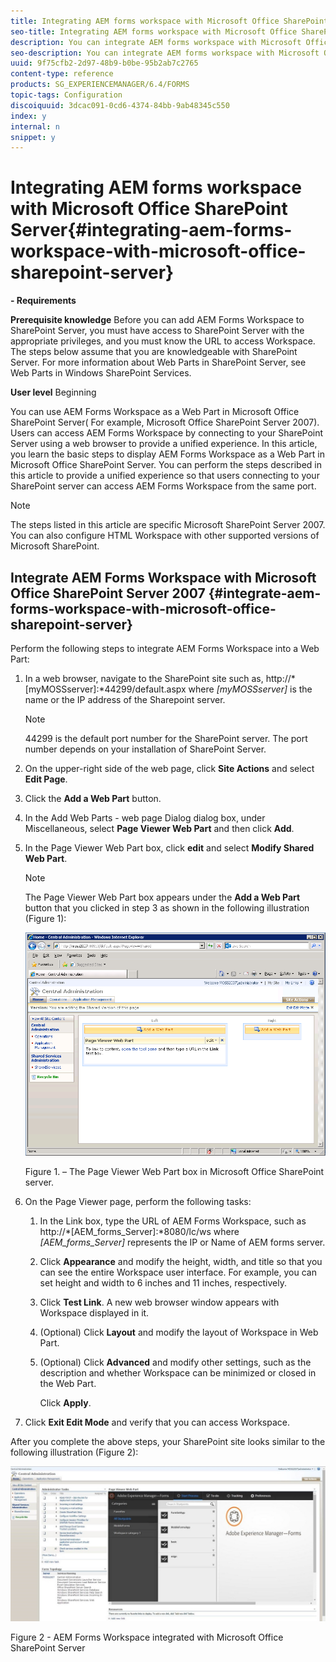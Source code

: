 ```yaml
---
title: Integrating AEM forms workspace with Microsoft Office SharePoint Server
seo-title: Integrating AEM forms workspace with Microsoft Office SharePoint Server
description: You can integrate AEM forms workspace with Microsoft Office SharePoint Server. 
seo-description: You can integrate AEM forms workspace with Microsoft Office SharePoint Server. 
uuid: 9f75cfb2-2d97-48b9-b0be-95b2ab7c2765
content-type: reference
products: SG_EXPERIENCEMANAGER/6.4/FORMS
topic-tags: Configuration
discoiquuid: 3dcac091-0cd6-4374-84bb-9ab48345c550
index: y
internal: n
snippet: y
---
```


# Integrating AEM forms workspace with Microsoft Office SharePoint Server{#integrating-aem-forms-workspace-with-microsoft-office-sharepoint-server}

**- Requirements** 
  
**Prerequisite knowledge** 
Before you can add AEM Forms Workspace to SharePoint Server, you must have access to SharePoint Server with the appropriate privileges, and you must know the URL to access Workspace. The steps below assume that you are knowledgeable with SharePoint Server. For more information about Web Parts in SharePoint Server, see Web Parts in Windows SharePoint Services.

**User level** 
Beginning

You can use AEM Forms Workspace as a Web Part in Microsoft Office SharePoint Server( For example, Microsoft Office SharePoint Server 2007). Users can access AEM Forms Workspace by connecting to your SharePoint Server using a web browser to provide a unified experience. In this article, you learn the basic steps to display AEM Forms Workspace as a Web Part in Microsoft Office SharePoint Server. You can perform the steps described in this article to provide a unified experience so that users connecting to your SharePoint server can access AEM Forms Workspace from the same port.

>[!NOTE]
>
>The steps listed in this article are specific Microsoft SharePoint Server 2007. You can also configure HTML Workspace with other supported versions of Microsoft SharePoint.

## Integrate AEM Forms Workspace with Microsoft Office SharePoint Server 2007 {#integrate-aem-forms-workspace-with-microsoft-office-sharepoint-server}

Perform the following steps to integrate AEM Forms Workspace into a Web Part:

1. In a web browser, navigate to the SharePoint site such as, http://*[myMOSSserver]:*44299/default.aspx where *[myMOSSserver]* is the name or the IP address of the Sharepoint server.

   >[!NOTE]
   >
   >44299 is the default port number for the SharePoint server. The port number depends on your installation of SharePoint Server.

1. On the upper-right side of the web page, click **Site Actions** and select **Edit Page**.
1. Click the **Add a Web Part** button. 
1. In the Add Web Parts - web page Dialog dialog box, under Miscellaneous, select **Page Viewer Web Part** and then click **Add**.
1. In the Page Viewer Web Part box, click **edit** and select **Modify Shared Web Part**.

   >[!NOTE]
   >
   >The Page Viewer Web Part box appears under the **Add a Web Part** button that you clicked in step 3 as shown in the following illustration (Figure 1):

   ![Page Viewer Web Part box in Microsoft Office SharePoint server.](assets/Page-Viewer-Web-Part-box-in-Microsoft-Office-SharePoint-server.png)

   Figure 1. – The Page Viewer Web Part box in Microsoft Office SharePoint server.

1. On the Page Viewer page, perform the following tasks:

    1. In the Link box, type the URL of AEM Forms Workspace, such as http://*[AEM_forms_Server]:*8080/lc/ws where *[AEM_forms_Server]* represents the IP or Name of AEM forms server.
    1. Click **Appearance** and modify the height, width, and title so that you can see the entire Workspace user interface. For example, you can set height and width to 6 inches and 11 inches, respectively.
    1. Click **Test Link**. A new web browser window appears with Workspace displayed in it.
    1. (Optional) Click **Layout** and modify the layout of Workspace in Web Part.
    1. (Optional) Click **Advanced** and modify other settings, such as the description and whether Workspace can be minimized or closed in the Web Part.

       Click **Apply**.

1. Click **Exit Edit Mode** and verify that you can access Workspace.

After you complete the above steps, your SharePoint site looks similar to the following illustration (Figure 2):

![AEM Forms Workspace integrated with Microsoft Office SharePoint Server](assets/AEM-Forms-WorkSpace.jpg)

Figure 2 - AEM Forms Workspace integrated with Microsoft Office SharePoint Server

